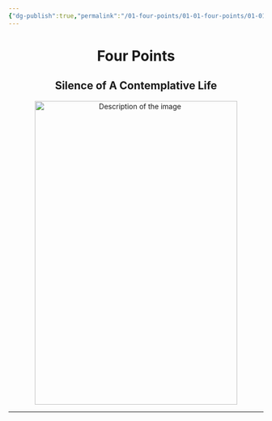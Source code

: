 ```yaml
---
{"dg-publish":true,"permalink":"/01-four-points/01-01-four-points/01-01-01-four-points/"}
---
```


<div style="text-align: center;">
	<h1>Four Points</h1>
	<h2>Silence of A Contemplative Life</h2>
    <img src="https://i.imgur.com/ltrHco6_d.jpg?maxwidth=520&shape=thumb&fidelity=high" alt="Description of the image" width="400" height="600">
</div>
<hr>